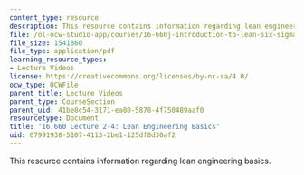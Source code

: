 ```yaml
---
content_type: resource
description: This resource contains information regarding lean engineering basics.
file: /ol-ocw-studio-app/courses/16-660j-introduction-to-lean-six-sigma-methods-january-iap-2012/07991938510741132be1125df8d30af2_MIT16_660JIAP12_2-4E.pdf
file_size: 1541860
file_type: application/pdf
learning_resource_types:
- Lecture Videos
license: https://creativecommons.org/licenses/by-nc-sa/4.0/
ocw_type: OCWFile
parent_title: Lecture Videos
parent_type: CourseSection
parent_uid: 41be8c54-3171-ea80-5878-4f750489aaf0
resourcetype: Document
title: '16.660 Lecture 2-4: Lean Engineering Basics'
uid: 07991938-5107-4113-2be1-125df8d30af2
---
```

This resource contains information regarding lean engineering basics.